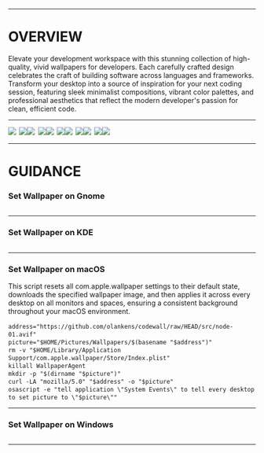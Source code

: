 <hr>

# OVERVIEW

Elevate your development workspace with this stunning collection of high-quality, vivid wallpapers for developers. Each
carefully crafted design celebrates the craft of building software across languages and frameworks. Transform your
desktop into a source of inspiration for your next coding session, featuring sleek minimalist compositions, vibrant
color palettes, and professional aesthetics that reflect the modern developer's passion for clean, efficient code.

<hr>

<img src="src/node-01.avif" width="49.375%"/><img src=".assets/1x1.png" width="1.25%"/><img src="src/node-02.avif" width="49.375%"/><img src="src/node-03.avif" width="49.375%"/><img src=".assets/1x1.png" width="1.25%"/><img src="src/node-04.avif" width="49.375%"/><img src="src/node-05.avif" width="49.375%"/><img src=".assets/1x1.png" width="1.25%"/><img src="src/node-06.avif" width="49.375%"/><img src="src/python-01.avif" width="49.375%"/><img src=".assets/1x1.png" width="1.25%"/><img src="src/python-02.avif" width="49.375%"/><img src="src/angular-01.avif" width="49.375%"/><img src=".assets/1x1.png" width="1.25%"/><img src="src/angular-02.avif" width="49.375%"/><img src="src/node-07.avif" width="49.375%"/>

<hr>

# GUIDANCE

### Set Wallpaper on Gnome

```shell

```

<hr>

### Set Wallpaper on KDE

```shell

```

<hr>

### Set Wallpaper on macOS

This script resets all com.apple.wallpaper settings to their default state, downloads the specified wallpaper image, and
then applies it across every desktop on all monitors and spaces, ensuring a consistent background throughout your macOS
environment.

```shell
address="https://github.com/olankens/codewall/raw/HEAD/src/node-01.avif"
picture="$HOME/Pictures/Wallpapers/$(basename "$address")"
rm -v "$HOME/Library/Application Support/com.apple.wallpaper/Store/Index.plist"
killall WallpaperAgent
mkdir -p "$(dirname "$picture")"
curl -LA "mozilla/5.0" "$address" -o "$picture"
osascript -e "tell application \"System Events\" to tell every desktop to set picture to \"$picture\""
```

<hr>

### Set Wallpaper on Windows

```powershell

```

<hr>
